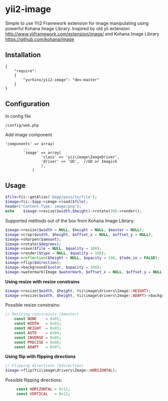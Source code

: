yii2-image
==========

Simple to use Yii2 Framework extension for image manipulating using powerful Kohana Image Library.  Inspired by old yii extension 
http://www.yiiframework.com/extension/image/ and Kohana Image Library https://github.com/kohana/image

Installation
------------
```code
{
	"require": 
	{
  		"yurkinx/yii2-image": "dev-master"
	}
}
```
Configuration
-------------
In config file
```code
/config/web.php
```
Add image component
```code
'components' => array(
        ...
        'image' => array(
        	 	'class' => 'yii\image\ImageDriver',
        		'driver' => 'GD',  //GD or Imagick
        		),
		    )
```
Usage
-----
```php
$file=Yii::getAlias('@app/pass/to/file'); 
$image=Yii::$app->image->load($file);
header("Content-Type: image/png");
echo 	$image->resize($width,$height)->rotate(30)->render();
```

Supported methods out of the box from Kohana Image Library:
```php
$image->resize($width = NULL, $height = NULL, $master = NULL);
$image->crop($width, $height, $offset_x = NULL, $offset_y = NULL);
$image->sharpen($amount);
$image->rotate($degrees);
$image->save($file = NULL, $quality = 100);
$image->render($type = NULL, $quality = 100);
$image->reflection($height = NULL, $opacity = 100, $fade_in = FALSE);
$image->flip($direction);
$image->background($color, $opacity = 100);
$image->watermark(Image $watermark, $offset_x = NULL, $offset_y = NULL, $opacity = 100);
```
**Using resize with resize constrains**
```php
$image->resize($width, $height, Yii\image\drivers\Image::HEIGHT);
$image->resize($width, $height, Yii\image\drivers\Image::ADAPT)->background('#fff');
```
Possible resize constrains:
```php
// Resizing constraints ($master)
    const NONE    = 0x01;
    const WIDTH   = 0x02;
    const HEIGHT  = 0x03;
    const AUTO    = 0x04;
    const INVERSE = 0x05;
    const PRECISE = 0x06;
    const ADAPT   = 0x07;
```
**Using flip with flipping directions**
```php
// Flipping directions ($direction)
$image->flip(Yii\image\drivers\Image::HORIZONTAL);
```
Possible flipping directions:
```php
     const HORIZONTAL = 0x11;
     const VERTICAL   = 0x12;
```

